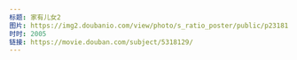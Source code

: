 ```yaml
---
标题: 家有儿女2
图片: https://img2.doubanio.com/view/photo/s_ratio_poster/public/p2318110701.jpg
时时: 2005
链接: https://movie.douban.com/subject/5318129/
---
```

